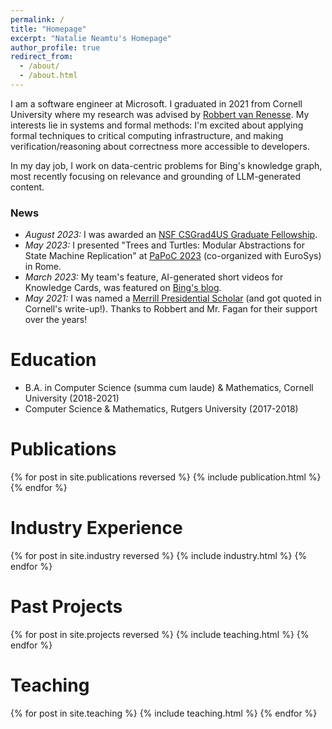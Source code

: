 ```yaml
---
permalink: /
title: "Homepage"
excerpt: "Natalie Neamtu's Homepage"
author_profile: true
redirect_from: 
  - /about/
  - /about.html
---
```


I am a software engineer at Microsoft. I graduated in 2021 
from Cornell University where my research was advised
by [Robbert van Renesse](https://www.cs.cornell.edu/home/rvr/). 
My interests lie in systems and formal methods:
I'm excited about applying formal techniques to critical computing infrastructure,
and making verification/reasoning about correctness more accessible to developers.

In my day job, I work on data-centric problems for Bing's knowledge graph,
most recently focusing on relevance and grounding of LLM-generated content.

### News
* *August 2023:* I was awarded an [NSF CSGrad4US Graduate Fellowship](https://www.nsf.gov/cise/CSGrad4US/).
* *May 2023:* I presented "Trees and Turtles: Modular Abstractions for State Machine Replication" at [PaPoC 2023](https://papoc-workshop.github.io/2023/) (co-organized with EuroSys) in Rome.
* *March 2023:* My team's feature, AI-generated short videos for Knowledge Cards, was featured on [Bing's blog](https://blogs.bing.com/search/march_2023/Bing-Preview-Release-Notes-AI-powered-Knowledge-Cards-and-Stories).
* *May 2021:* I was named a [Merrill Presidential Scholar](https://news.cornell.edu/stories/2021/05/merrill-scholars-thank-educators-who-shaped-cornell-journeys) (and got quoted in Cornell's write-up!). Thanks to Robbert and Mr. Fagan for their support over the years!

Education
======
* B.A. in Computer Science (summa cum laude) & Mathematics, Cornell University (2018-2021)
* Computer Science & Mathematics, Rutgers University (2017-2018)

Publications
======
{% for post in site.publications reversed %}
  {% include publication.html %}
{% endfor %}

Industry Experience
======
{% for post in site.industry reversed %}
  {% include industry.html %}
{% endfor %}

Past Projects
======
{% for post in site.projects reversed %}
  {% include teaching.html %}
{% endfor %}

Teaching
======
{% for post in site.teaching %}
  {% include teaching.html %}
{% endfor %}